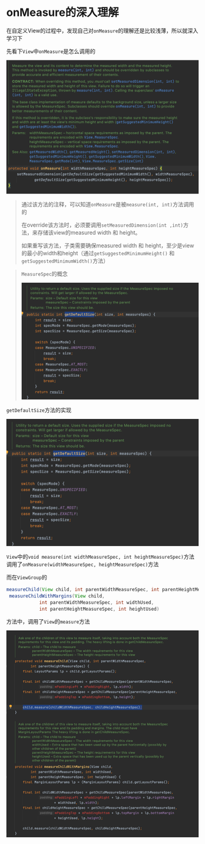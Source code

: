 # onMeasure的深入理解

在自定义View的过程中，发现自己对`onMeasure`的理解还是比较浅薄，所以就深入学习下

先看下`View`中`onMeasure`是怎么调用的

![079](https://github.com/winfredzen/Android-Basic/blob/master/自定义视图/images/079.png)

> 通过该方法的注释，可以知道`onMeasure`是被`measure(int, int)`方法调用的
>
> 在override该方法时，必须要调用`setMeasuredDimension(int ,int)`方法，来存储该view的measured width 和 height。
>
> 如果重写该方法，子类需要确保measured width 和 height，至少是view的最小的width和height（通过`getSuggestedMinimumHeight()` 和 `getSuggestedMinimumWidth()`方法）

> `MeasureSpec`的概念
>
> ![080](https://github.com/winfredzen/Android-Basic/blob/master/自定义视图/images/080.png)
>
> 



`getDefaultSize`方法的实现

![080](https://github.com/winfredzen/Android-Basic/blob/master/自定义视图/images/080.png)



`View`中的`void measure(int widthMeasureSpec, int heightMeasureSpec)`方法调用了`onMeasure(widthMeasureSpec, heightMeasureSpec)`方法



而在`ViewGroup`的

```java
measureChild(View child, int parentWidthMeasureSpec, int parentHeightMeasureSpec)
 measureChildWithMargins(View child,
            int parentWidthMeasureSpec, int widthUsed,
            int parentHeightMeasureSpec, int heightUsed)  
```

方法中，调用了`View`的`measure`方法

![081](https://github.com/winfredzen/Android-Basic/blob/master/自定义视图/images/081.png)









































